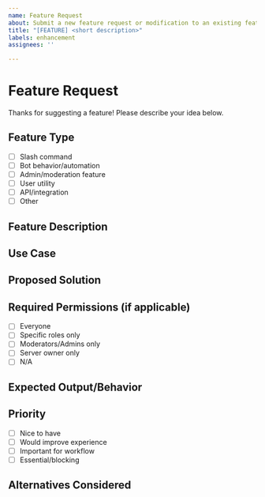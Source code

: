 ```yaml
---
name: Feature Request
about: Submit a new feature request or modification to an existing feature
title: "[FEATURE] <short description>"
labels: enhancement
assignees: ''

---
```


# Feature Request

Thanks for suggesting a feature! Please describe your idea below.

## Feature Type

- [ ] Slash command
- [ ] Bot behavior/automation
- [ ] Admin/moderation feature
- [ ] User utility
- [ ] API/integration
- [ ] Other

## Feature Description

<!-- What feature would you like to see? -->

## Use Case

<!-- Why do you need this feature? What problem does it solve? -->

## Proposed Solution

<!-- How do you envision this working? If a command: `/command [params]` Example: `/poll "What's for lunch?" "Pizza" "Burgers"` Otherwise: Describe user interactions and expected behavior -->

## Required Permissions (if applicable)

- [ ] Everyone
- [ ] Specific roles only
- [ ] Moderators/Admins only
- [ ] Server owner only
- [ ] N/A

## Expected Output/Behavior

<!-- What should the bot respond with or how should it behave? Embed, plain message, reaction, automated action, etc. -->

## Priority

- [ ] Nice to have
- [ ] Would improve experience
- [ ] Important for workflow
- [ ] Essential/blocking

## Alternatives Considered

<!-- Any other approaches you've thought about? -->
